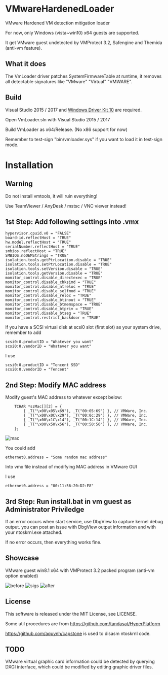 # VMwareHardenedLoader
VMware Hardened VM detection mitigation loader

For now, only Windows (vista~win10) x64 guests are supported.

It get VMware guest undetected by VMProtect 3.2, Safengine and Themida (anti-vm feature).

## What it does

The VmLoader driver patches SystemFirmwareTable at runtime, it removes all detectable signatures like "VMware" "Virtual" "VMWARE".

## Build

Visual Studio 2015 / 2017 and [Windows Driver Kit 10](https://docs.microsoft.com/zh-cn/windows-hardware/drivers/download-the-wdk) are required.

Open VmLoader.sln with Visual Studio 2015 / 2017

Build VmLoader as x64/Release. (No x86 support for now)

Remember to test-sign "bin/vmloader.sys" if you want to load it in test-sign mode.

# Installation

## Warning

Do not install vmtools, it will ruin everything!

Use TeamViewer / AnyDesk / mstsc / VNC viewer instead!

## 1st Step: Add following settings into .vmx

```
hypervisor.cpuid.v0 = "FALSE"
board-id.reflectHost = "TRUE"
hw.model.reflectHost = "TRUE"
serialNumber.reflectHost = "TRUE"
smbios.reflectHost = "TRUE"
SMBIOS.noOEMStrings = "TRUE"
isolation.tools.getPtrLocation.disable = "TRUE"
isolation.tools.setPtrLocation.disable = "TRUE"
isolation.tools.setVersion.disable = "TRUE"
isolation.tools.getVersion.disable = "TRUE"
monitor_control.disable_directexec = "TRUE"
monitor_control.disable_chksimd = "TRUE"
monitor_control.disable_ntreloc = "TRUE"
monitor_control.disable_selfmod = "TRUE"
monitor_control.disable_reloc = "TRUE"
monitor_control.disable_btinout = "TRUE"
monitor_control.disable_btmemspace = "TRUE"
monitor_control.disable_btpriv = "TRUE"
monitor_control.disable_btseg = "TRUE"
monitor_control.restrict_backdoor = "TRUE"
```

If you have a SCSI virtual disk at scsi0 slot (first slot) as your system drive, remember to add

```
scsi0:0.productID = "Whatever you want"
scsi0:0.vendorID = "Whatever you want"
```

I use
```
scsi0:0.productID = "Tencent SSD"
scsi0:0.vendorID = "Tencent"
```

## 2nd Step: Modify MAC address

Modify guest's MAC address to whatever except below:
```
	TCHAR *szMac[][2] = {
		{ _T("\x00\x05\x69"), _T("00:05:69") }, // VMWare, Inc.
		{ _T("\x00\x0C\x29"), _T("00:0c:29") }, // VMWare, Inc.
		{ _T("\x00\x1C\x14"), _T("00:1C:14") }, // VMWare, Inc.
		{ _T("\x00\x50\x56"), _T("00:50:56") },	// VMWare, Inc.
	};
```

![mac](https://github.com/hzqst/VmwareHardenedLoader/raw/master/img/4.png)

You could add

```
ethernet0.address = "Some random mac address"
```
Into vmx file instead of modifying MAC address in VMware GUI

I use

```
ethernet0.address = "00:11:56:20:D2:E8"
```

## 3rd Step: Run install.bat in vm guest as Administrator Priviledge

If an error occurs when start service, use DbgView to capture kernel debug output. you can post an issue with DbgView output information and with your ntoskrnl.exe attached.

If no error occurs, then everything works fine.

## Showcase

VMware guest win8.1 x64 with VMProtect 3.2 packed program (anti-vm option enabled)

![before](https://github.com/hzqst/VmwareHardenedLoader/raw/master/img/1.png)
![sigs](https://github.com/hzqst/VmwareHardenedLoader/raw/master/img/2.png)
![after](https://github.com/hzqst/VmwareHardenedLoader/raw/master/img/3.png)

## License
This software is released under the MIT License, see LICENSE.

Some util procedures are from https://github.com/tandasat/HyperPlatform

https://github.com/aquynh/capstone is used to disasm ntoskrnl code.

## TODO

VMware virtual graphic card information could be detected by querying DXGI interface, which could be modified by editing graphic driver files.
